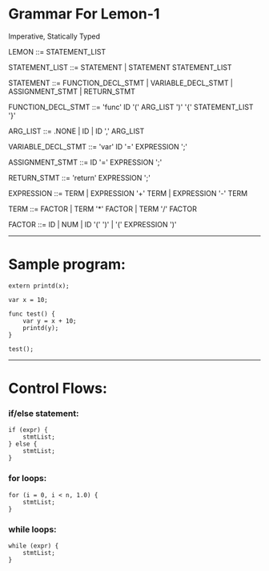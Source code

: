 
# Grammar For Lemon-1 
Imperative, Statically Typed

LEMON           ::= STATEMENT_LIST

STATEMENT_LIST  ::= STATEMENT
                  | STATEMENT STATEMENT_LIST

STATEMENT       ::= FUNCTION_DECL_STMT
                  | VARIABLE_DECL_STMT
                  | ASSIGNMENT_STMT
                  | RETURN_STMT

FUNCTION_DECL_STMT  ::= 'func' ID '(' ARG_LIST ')' '{' STATEMENT_LIST '}'

ARG_LIST            ::= .NONE
                      | ID
                      | ID ',' ARG_LIST

VARIABLE_DECL_STMT  ::= 'var' ID '=' EXPRESSION ';'

ASSIGNMENT_STMT     ::= ID '=' EXPRESSION ';'

RETURN_STMT         ::= 'return' EXPRESSION ';'

EXPRESSION          ::= TERM
                      | EXPRESSION '+' TERM 
                      | EXPRESSION '-' TERM

TERM                ::= FACTOR
                      | TERM '*' FACTOR
                      | TERM '/' FACTOR

FACTOR              ::= ID
                      | NUM
                      | ID '(' ')'
                      | '(' EXPRESSION ')'



---

# Sample program:
```
extern printd(x);

var x = 10;

func test() {
    var y = x + 10;
    printd(y);
}

test();
```

---

# Control Flows:
### if/else statement: 
```
if (expr) {
    stmtList;
} else {
    stmtList;
}
```

### for loops:
```
for (i = 0, i < n, 1.0) {
    stmtList;
}
```

### while loops:
```
while (expr) {
    stmtList;
}
```
